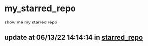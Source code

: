 # my_starred_repo
show me my starred repo

update at 06/13/22 14:14:14 in [starred_repo](./index.html)
---

